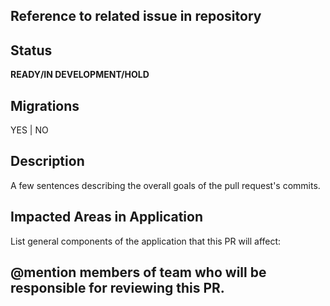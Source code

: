 ## Reference to related issue in repository

## Status
**READY/IN DEVELOPMENT/HOLD**

## Migrations
YES | NO

## Description
A few sentences describing the overall goals of the pull request's commits.

## Impacted Areas in Application
List general components of the application that this PR will affect:

## @mention members of team who will be responsible for reviewing this PR.
